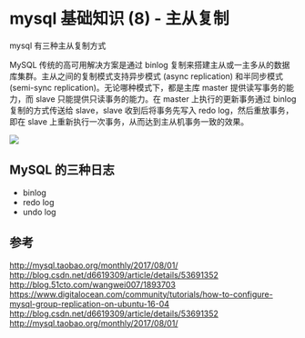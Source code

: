 # mysql 基础知识 (8) - 主从复制

<!--
ID: 09a097c9-04e3-4b5b-a6ad-750f1401111f
Status: publish
Date: 2018-06-18T17:31:09
Modified: 2020-05-16T11:08:36
wp_id: 181
-->

mysql 有三种主从复制方式

MySQL 传统的高可用解决方案是通过 binlog 复制来搭建主从或一主多从的数据库集群。主从之间的复制模式支持异步模式 (async replication) 和半同步模式 (semi-sync replication)。无论哪种模式下，都是主库 master 提供读写事务的能力，而 slave 只能提供只读事务的能力。在 master 上执行的更新事务通过 binlog 复制的方式传送给 slave，slave 收到后将事务先写入 redo log，然后重放事务，即在 slave 上重新执行一次事务，从而达到主从机事务一致的效果。 

![](http://tva1.sinaimg.cn/large/006tNc79gy1fsfd8akzrlj30o108at9e.jpg)

## MySQL 的三种日志

- binlog
- redo log
- undo log

## 参考

http://mysql.taobao.org/monthly/2017/08/01/
http://blog.csdn.net/d6619309/article/details/53691352
http://blog.51cto.com/wangwei007/1893703
https://www.digitalocean.com/community/tutorials/how-to-configure-mysql-group-replication-on-ubuntu-16-04
http://blog.csdn.net/d6619309/article/details/53691352
http://mysql.taobao.org/monthly/2017/08/01/
